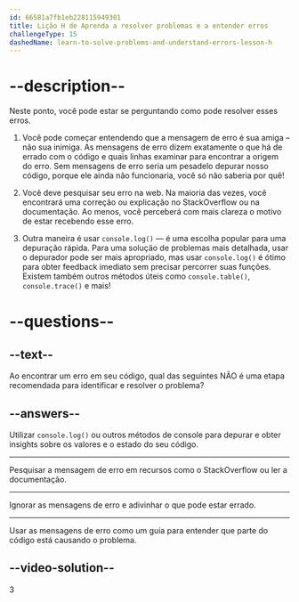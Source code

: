 ```yaml
---
id: 66581a7fb1eb228115949301
title: Lição H de Aprenda a resolver problemas e a entender erros
challengeType: 15
dashedName: learn-to-solve-problems-and-understand-errors-lesson-h
---
```


# --description--

Neste ponto, você pode estar se perguntando como pode resolver esses erros.

1. Você pode começar entendendo que a mensagem de erro é sua amiga – não sua inimiga. As mensagens de erro dizem exatamente o que há de errado com o código e quais linhas examinar para encontrar a origem do erro. Sem mensagens de erro seria um pesadelo depurar nosso código, porque ele ainda não funcionaria, você só não saberia por quê!

1. Você deve pesquisar seu erro na web. Na maioria das vezes, você encontrará uma correção ou explicação no StackOverflow ou na documentação. Ao menos, você perceberá com mais clareza o motivo de estar recebendo esse erro.

1. Outra maneira é usar `console.log()` — é uma escolha popular para uma depuração rápida. Para uma solução de problemas mais detalhada, usar o depurador pode ser mais apropriado, mas usar `console.log()` é ótimo para obter feedback imediato sem precisar percorrer suas funções. Existem também outros métodos úteis como `console.table()`, `console.trace()` e mais!

# --questions--

## --text--

Ao encontrar um erro em seu código, qual das seguintes NÃO é uma etapa recomendada para identificar e resolver o problema?

## --answers--

Utilizar `console.log()` ou outros métodos de console para depurar e obter insights sobre os valores e o estado do seu código.

---

Pesquisar a mensagem de erro em recursos como o StackOverflow ou ler a documentação.

---

Ignorar as mensagens de erro e adivinhar o que pode estar errado.

---

Usar as mensagens de erro como um guia para entender que parte do código está causando o problema.

## --video-solution--

3
